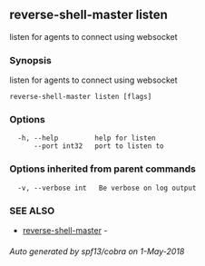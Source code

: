 ## reverse-shell-master listen

listen for agents to connect using websocket

### Synopsis

listen for agents to connect using websocket

```
reverse-shell-master listen [flags]
```

### Options

```
  -h, --help         help for listen
      --port int32   port to listen to 
```

### Options inherited from parent commands

```
  -v, --verbose int   Be verbose on log output
```

### SEE ALSO

* [reverse-shell-master](reverse-shell-master.md)	 - 

###### Auto generated by spf13/cobra on 1-May-2018
